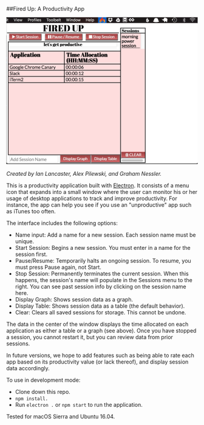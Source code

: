 ##Fired Up: A Productivity App

![Screenshot](images/fired-up-screenshot.png)

*Created by Ian Lancaster, Alex Pilewski, and Graham Nessler.*

This is a productivity application built with [Electron](http://electron.atom.io/). It consists of a menu icon that expands into a small window where the user can monitor his or her usage of desktop applications to track and improve productivity. For instance, the app can help you see if you use an "unproductive" app such as iTunes too often.

The interface includes the following options:

* Name input: Add a name for a new session. Each session name must be unique.
* Start Session: Begins a new session. You must enter in a name for the session first.
* Pause/Resume: Temporarily halts an ongoing session. To resume, you must press Pause again, not Start.
* Stop Session: Permanently terminates the current session. When this happens, the session's name will populate in the Sessions menu to the right. You can see past session info by clicking on the session name here.
* Display Graph: Shows session data as a graph.
* Display Table: Shows session data as a table (the default behavior).
* Clear: Clears all saved sessions for storage. This cannot be undone.

The data in the center of the window displays the time allocated on each application as either a table or a graph (see above). Once you have stopped a session, you cannot restart it, but you can review data from prior sessions.

In future versions, we hope to add features such as being able to rate each app based on its productivity value (or lack thereof), and display session data accordingly.

To use in development mode:

* Clone down this repo.
* `npm install.`
* Run `electron .` or `npm start` to run the application.

Tested for macOS Sierra and Ubuntu 16.04. 
